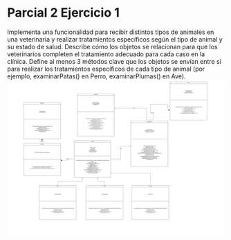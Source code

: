 <!DOCTYPE html>
<html lang="en">
<head>
    <meta charset="UTF-8">
    <meta name="viewport" content="width=device-width, initial-scale=1.0">
    
</head>
<body>
    <h1>Parcial 2 Ejercicio 1</h1>
    Implementa una funcionalidad para recibir distintos tipos de animales en una veterinaria y realizar tratamientos específicos según el tipo de animal y su estado de salud. Describe cómo los objetos se relacionan para que los veterinarios completen el tratamiento adecuado para cada caso en la clínica.
Define al menos 3 métodos clave que los objetos se envían entre sí para realizar los tratamientos específicos de cada tipo de animal (por ejemplo, examinarPatas() en Perro, examinarPlumas() en Ave).


<img src="diagramaclasesvet.png">
  
    
    
    
</body>
</html>
